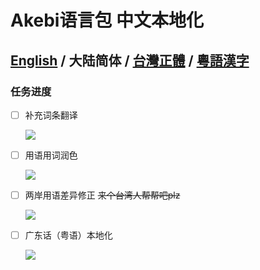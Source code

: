 # Akebi语言包 中文本地化

**[English](README.MD) / 大陆简体 / [台灣正體](README.ZH-TW.MD) / [粵語漢字](README.ZH-YUE.MD)**
---

### **任务进度**
- [ ] 补充词条翻译

  ![](https://progress-bar.dev/96/?width=140)
- [ ] 用语用词润色

  ![](https://progress-bar.dev/90/?width=140)
- [ ] 两岸用语差异修正 ~~来个台湾人帮帮吧plz~~

  ![](https://progress-bar.dev/0/?width=140)
- [ ] 广东话（粤语）本地化

  ![](https://progress-bar.dev/0/?width=140)